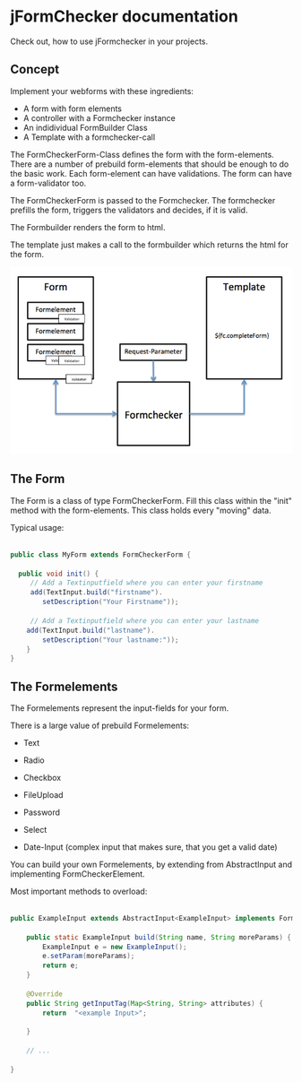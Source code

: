 # jFormChecker documentation

Check out, how to use jFormchecker in your projects. 


## Concept

Implement your webforms with these ingredients:

* A form with form elements
* A controller with a Formchecker instance
* An indidividual FormBuilder Class
* A Template with a formchecker-call

The FormCheckerForm-Class defines the form with the form-elements.
There are a number of prebuild form-elements that should be enough to do the basic work.
Each form-element can have validations. The form can have a form-validator too. 

The FormCheckerForm is passed to the Formchecker. The formchecker prefills the form, triggers the validators and decides, if it is valid.

The Formbuilder renders the form to html. 

The template just makes a call to the formbuilder which returns the html for the form.


![Overview](overview.png "Overview jFormchecker")


## The Form

The Form is a class of type FormCheckerForm. Fill this class within the "init" method with the form-elements. This class holds every "moving" data.

Typical usage:

```Java

public class MyForm extends FormCheckerForm {

  public void init() {
  	 // Add a Textinputfield where you can enter your firstname
     add(TextInput.build("firstname").
     	setDescription("Your Firstname"));

  	 // Add a Textinputfield where you can enter your lastname
    add(TextInput.build("lastname").
    	setDescription("Your lastname:"));
	}
}
```


## The Formelements

The Formelements represent the input-fields for your form.

There is a large value of prebuild Formelements:

* Text

* Radio

* Checkbox

* FileUpload

* Password

* Select

* Date-Input (complex input that makes sure, that you get a valid date)

You can build your own Formelements, by extending from  AbstractInput and implementing FormCheckerElement.

Most important methods to overload:

```Java

public ExampleInput extends AbstractInput<ExampleInput> implements FormCheckerElement {

	public static ExampleInput build(String name, String moreParams) {
		ExampleInput e = new ExampleInput();
		e.setParam(moreParams);
		return e;
	}

	@Override
	public String getInputTag(Map<String, String> attributes) {
		return  "<example Input>";

	}
	
	// ...

} 


```
